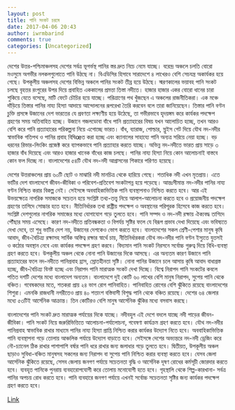 ```yaml
---
layout: post
title: পানি সংকট চরমে
date: 2017-04-06 20:43
author: iwrmbarind
comments: true
categories: [Uncategorized]
---
```

দেশের উত্তর-পশ্চিমাঞ্চলসহ দেশের সর্বত্র ভূগর্ভস্থ পানির স্তর দ্রুত নিচে নেমে যাচ্ছে। বরেন্দ্র অঞ্চলে চলতি বোরো মওসুমে অগভীর নলকলগুলোতে পানি উঠছে না। বিএডিসির হিসাবে সারাদেশে ৪ লাখেরও বেশি সেচযন্ত্র অকার্যকর হয়ে গেছে। উপকূলীয় অঞ্চলসহ দেশের বিভিন্ন অঞ্চলে পানির সংকট তীব্র হয়ে উঠছে। স্মরণকালের ভয়াবহ পানি সংকট চলছে বৃহত্তর রংপুরের উপর দিয়ে প্রবাহিত এককালের প্রমত্তা তিস্তা নদীতে। হাজার হাজার একর বোরো ধানের চারা শুকিয়ে যেতে বসেছে, মাটি ফেটে চৌচির হয়ে যাচ্ছে। পরিত্রাণের পথ খুঁজছেন এ অঞ্চলের রাজনীতিকরা। এক মঞ্চে দাঁড়িয়ে তিস্তার পানির নায্য হিস্যা আদায়ে আন্দোলনের রূপরেখা তৈরি করবেন বলে তারা জানিয়েছেন। তিস্তার পানি বণ্টন চুক্তি প্রসঙ্গে উজানের দেশ ভারতের যে প্রবণতা লক্ষ্যণীয় হয়ে উঠেছে, তা গভীরভাবে হৃদয়ঙ্গম করে কার্যকর পদক্ষেপ গ্রহণের সময় অতিবাহিত হচ্ছে। উজানে গজলডোবা বাঁধে পানি প্রত্যাহারের বিষয় যখন আলোচিত হচ্ছে, তখন আরও বেশি করে পানি প্রত্যাহারের পরিকল্পনা নিয়ে এগোচ্ছে ভারত। বাঁধ, ব্যারাজ, পোল্ডার, স্লুইস গেট দিয়ে যৌথ নদ-নদীর স্বাভাবিক গতিপথ ও পানির প্রবাহ বিঘিœত করা হচ্ছে এবং ক্যানালের সাহায্যে পানি অন্যত্র সরিয়ে নেয়া হচ্ছে। বড় ধরনের রিভার-লিংকিং প্রজেক্ট করে ব্যাপকভাবে পানি প্রত্যাহার করতে যাচ্ছে। অভিন্ন নদ-নদীতে ভারত প্রায় সাড়ে ৩ হাজার বাঁধ দিয়েছে এবং আরও হাজার খানেক বাঁধের কাজ চলছে। পানির নায্য হিস্যা নিয়ে কোন আলোচনাই বাস্তবে কোন ফল দিচ্ছে না। বাংলাদেশের ৫৪টি যৌথ নদ-নদী আগ্রাসনের শিকারে পরিণত হয়েছে।

দেশের উত্তরাঞ্চলের প্রায় ৬০টি ছোট ও মাঝারি নদী মানচিত্র থেকে হারিয়ে গেছে। শতাধিক নদী এখন মৃতপ্রায়। এতে ভাটির দেশ বাংলাদেশে জীবন-জীবিকা ও পরিবেশ-প্রতিবেশ সংকটাপন্ন হয়ে পড়েছে। আন্তঃসীমান্ত নদ-নদীর পানির নায্য বণ্টন নিশ্চিত করার বিকল্প নেই। সেইসঙ্গে অববাহিকাভিত্তিক পানি ব্যবস্থাপনাও নিশ্চিত করতে হবে। আর এই উভয়ক্ষেত্রে নাগরিক সমাজকে সচেতন হয়ে সংশ্লিষ্ট তথ্য-তত্ত্ব নিয়ে আলাপ-আলোচনা করতে হবে ও প্রয়োজনীয় পদক্ষেপ গ্রহণের তাগিদে সোচ্চার হতে হবে। নীতিনির্ধারক তথা রাষ্ট্রীয় পদক্ষেপ ও অবস্থানের পরিপূরক হিসেবে কাজ করতে হবে। সংশ্লিষ্ট দেশগুলোর নাগরিক সমাজের মধ্যে যোগাযোগ গড়ে তুলতে হবে। পানি সম্পদ ও নদ-নদী রক্ষায় ঐক্যবদ্ধ তাগিদে পৌঁছার সময় এসেছে। কারণ নদ-নদীতে প্রতিবন্ধকতা ও বিপর্যয় সৃষ্টির ফলে যে বিরূপ প্রভাব দেখা দিয়েছে এবং ভবিষ্যতে দেখা দেবে, তা শুধু ভাটির দেশ নয়, উজানের দেশকেও ভোগ করতে হবে। বাংলাদেশের সকল শ্রেণী-পেশার মানুষ কৃষি আবাদ, জীব-বৈচিত্র্য রক্ষাসহ সার্বিক অস্তিত্ব রক্ষার স্বার্থে চায়, নীতিনির্ধারকরা যৌথ নদ-নদীর পানি বণ্টন ইস্যুতে যুতসই ও কঠোর অবস্থান নেবে এবং কার্যকর পদক্ষেপ গ্রহণ করবে। বিদ্যমান পানি সংকট নিরসনে সর্বোচ্চ গুরুত্ব দিয়ে বিধি-ব্যবস্থা গ্রহণ করতে হবে। উপকূলীয় অঞ্চল থেকে নোনা পানি উজানের দিকে আসছে। এর অন্যতম কারণ উজানে পানি প্রত্যাহারের ফলে নদ-নদীতে পানিপ্রবাহ হ্রাস, স্রোতহীনতা সৃষ্টি। নোনা পানির উজানে চলে আসায় কৃষি আবাদ বাধাগ্রস্ত হচ্ছে, জীব-বৈচিত্র্য বিনষ্ট হচ্ছে এবং নিরাপদ পানি মারাত্মক সংকট দেখা দিচ্ছে। বিশ্বে নিরাপদ পানি সংকটের কবলে পতিত দশটি দেশের মধ্যে বাংলাদেশ অন্যতম। বাংলাদেশে দুই কোটি ৬০ লাখের বেশি মানুষ নিরাপদ, সুপেয় পানি থেকে বঞ্চিত। গবেষকদের মতে, শতকরা প্রায় ২৪ ভাগ রোগ পানিবাহিত। পানিবাহিত রোগের বেশি ঝুঁকিতে রয়েছে বাংলাদেশের শিশুরা। এমনকি রাজধানী নগরীতেও প্রায় ৪০ শতাংশ বস্তিবাসী বিশুদ্ধ পানি থেকে বঞ্চিত রয়েছে। দেশের ৬৪ জেলার মধ্যে ৫৩টিই আর্সেনিক আক্রান্ত। তিন কোটিরও বেশি মানুষ আর্সেনিক ঝুঁকির মধ্যে বসবাস করছে।

বাংলাদেশের পানি সংকট দ্রুত মারাত্মক পর্যায়ের দিকে যাচ্ছে। নদীবহুল এই দেশে বদলে যাচ্ছে নদী পাড়ের জীবন-জীবিকা। পানি সংকট নিয়ে জরুরিভিত্তিতে আলোচনা-পর্যালোচনা, গবেষণা কার্যক্রম গ্রহণ করতে হবে। যৌথ নদ-নদীর পানিপ্রবাহ স্বাভাবিক রাখার মাধ্যমে পানির নায্য হিস্যা প্রাপ্তি নিশ্চিত করার কার্যকর উদ্যোগ নিতে হবে। অববাহিকাভিত্তিক পানি ব্যবস্থাপনা গড়ে তোলায় আঞ্চলিক পর্যায়ে উদ্যোগ বাড়াতে হবে। সেইসঙ্গে দেশের অভ্যন্তরে নদ-নদী ড্রেজিং করে নৌ-চ্যানেল ঠিক রাখার পাশাপাশি বর্ষার পানি ধরে রাখার জন্য জলাধার গড়ে তুলতে হবে। দ্বিতীয়ত, উপকূলীয় অঞ্চল ছাড়াও সুবিধা-বঞ্চিত মানুষসহ সকলের জন্য নিরাপদ বা সুপেয় পানি নিশ্চিত করার ব্যবস্থা করতে হবে। যেসব জেলা আর্সেনিক ঝুঁকিতে রয়েছে, সেসব জেলায় জনগণ পর্যায়ে সচেতনতা বৃদ্ধি ও আর্সেনিক দূষণ রোধের কর্মসূচী জোরদার করতে হবে। ব্যবহৃত পানিকে পুনরায় ব্যবহারোপযোগী করে তোলায় মনোযোগী হতে হবে। গৃহস্থালি থেকে শিল্প-কারখানা- সর্বত্র পানির অপচয় রোধ করতে হবে। পানি ব্যবহারে জনগণ পর্যায়ে এখনই সর্বোচ্চ সচেতনতা সৃষ্টির জন্য কার্যকর পদক্ষেপ গ্রহণ করতে হবে।

<a href="http://www.news69bd.com/?p=16484" target="_blank">Link</a>
